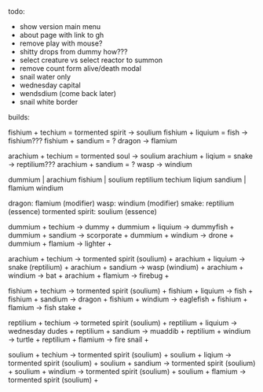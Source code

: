 todo:

- show version main menu
- about page with link to gh
- remove play with mouse?
- shitty drops from dummy how???
- select creature vs select reactor to summon
- remove count form alive/death modal
- snail water only
- wednesday capital
- wendsdium (come back later)
- snail white border

builds:

fishium + techium = tormented spirit -> soulium
fishium + liquium = fish -> fishium???
fishium + sandium = ? dragon -> flamium

arachium + techium = tormented soul -> soulium
arachium + liqium = snake -> reptilium???
arachium + sandium = ? wasp -> windium

dummium | arachium fishium | soulium reptilium
techium liqium sandium | flamium windium

dragon: flamium (modifier)
wasp: windium (modifier)
smake: reptilium (essence)
tormented spirit: soulium (essence)

dummium + techium -> dummy +
dummium + liquium -> dummyfish +
dummium + sandium -> scorporate +
dummium + windium -> drone +
dummium + flamium -> lighter +

arachium + techium -> tormented spirit (soulium) +
arachium + liquium -> snake (reptilium) +
arachium + sandium -> wasp (windium) +
arachium + windium -> bat +
arachium + flamium -> firebug +

fishium + techium -> tormented spirit (soulium) +
fishium + liquium -> fish +
fishium + sandium -> dragon +
fishium + windium -> eaglefish +
fishium + flamium -> fish stake +

reptilium + techium -> tormeted spirit (soulium) +
reptilium + liquium -> wednesday dudes +
reptilium + sandium -> muaddib +
reptilium + windium -> turtle +
reptilium + flamium -> fire snail +

soulium + techium -> tormented spirit (soulium) +
soulium + liqium -> tormented spirit (soulium) +
soulium + sandium -> tormented spirit (soulium) +
soulium + windium -> tormented spirit (soulium) +
soulium + flamium -> tormented spirit (soulium) +
